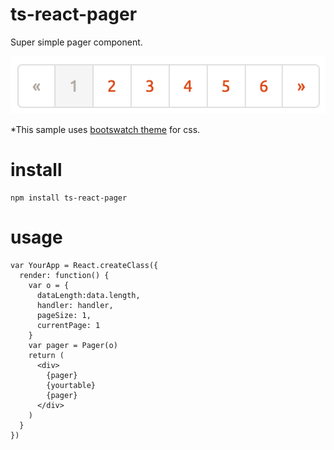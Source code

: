 # ts-react-pager
Super simple pager component.

![screenshot](./resources/ss.png)

*This sample uses [bootswatch theme](https://bootswatch.com/journal/) for css.

# install
```
npm install ts-react-pager
```

# usage

```
var YourApp = React.createClass({
  render: function() {
    var o = {
      dataLength:data.length,
      handler: handler,
      pageSize: 1,
      currentPage: 1
    }
    var pager = Pager(o)
    return (
      <div>
        {pager}
        {yourtable}
        {pager}
      </div>
    )
  }
})
```
